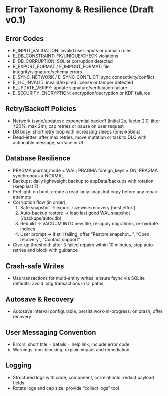 # Error Taxonomy & Resilience (Draft v0.1)

## Error Codes
- E_INPUT_VALIDATION: invalid user inputs or domain rules
- E_DB_CONSTRAINT: FK/UNIQUE/CHECK violations
- E_DB_CORRUPTION: SQLite corruption detected
- E_EXPORT_FORMAT / E_IMPORT_FORMAT: file integrity/signature/schema errors
- E_SYNC_NETWORK / E_SYNC_CONFLICT: sync connectivity/conflict
- E_LIC_INVALID: invalid/expired license or tamper detected
- E_UPDATE_VERIFY: update signature/verification failure
- E_SECURITY_ENCRYPTION: encryption/decryption or KDF failures

## Retry/Backoff Policies
- Network (sync/updates): exponential backoff (initial 2s, factor 2.0, jitter ±20%, max 2m); cap retries or pause on user request
- DB busy: short retry loop with increasing sleeps (5ms→50ms)
- Dead-letter: after max retries, move mutation or task to DLQ with actionable message; surface in UI

## Database Resilience
- PRAGMA journal_mode = WAL; PRAGMA foreign_keys = ON; PRAGMA synchronous = NORMAL
- Backups: daily lightweight backup to appData/backups with rotation (keep last 7)
- Preflight: on boot, create a read-only snapshot copy before any repair attempts
- Corruption flow (in order):
  1) Safe snapshot → export .sizewise.recovery (best effort)
  2) Auto-backup restore → load last good WAL snapshot (/backups/auto/<ts>.db)
  3) Rebuild → VACUUM INTO new file, re-apply migrations, re-hydrate indices
  4) User prompt → if still failing, offer “Restore snapshot…”, “Open recovery”, “Contact support”
- Give-up threshold: after 3 failed repairs within 10 minutes, stop auto-retries and block with guidance

## Crash-safe Writes
- Use transactions for multi-entity writes; ensure fsync via SQLite defaults; avoid long transactions in UI paths

## Autosave & Recovery
- Autosave interval configurable; persist work-in-progress; on crash, offer recovery

## User Messaging Convention
- Errors: short title + details + help link; include error code
- Warnings: non-blocking; explain impact and remediation

## Logging
- Structured logs with code, component, correlationId; redact payload fields
- Rotate logs and cap size; provide “collect logs” tool

